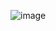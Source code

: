 ![image](https://user-images.githubusercontent.com/117422467/204696236-948243b1-bbd7-4dd2-b744-2f338af27973.png)
